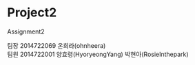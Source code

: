 # Project2

Assignment2<br>

팀장 2014722069 온희라(ohnheera) <br>
팀원 2014722001 양효령(HyoryeongYang) 박현아(RosieInthepark)

